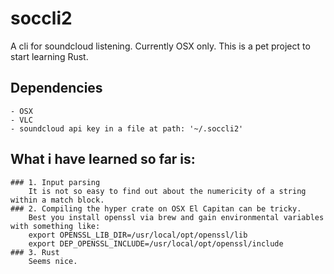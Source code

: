 # soccli2

A cli for soundcloud listening. Currently OSX only.
This is a pet project to start learning Rust.

## Dependencies
    - OSX 
    - VLC
    - soundcloud api key in a file at path: '~/.soccli2'

## What i have learned so far is:
    ### 1. Input parsing
        It is not so easy to find out about the numericity of a string within a match block. 
    ### 2. Compiling the hyper crate on OSX El Capitan can be tricky. 
        Best you install openssl via brew and gain environmental variables with something like:
        export OPENSSL_LIB_DIR=/usr/local/opt/openssl/lib 
        export DEP_OPENSSL_INCLUDE=/usr/local/opt/openssl/include
    ### 3. Rust
        Seems nice. 
